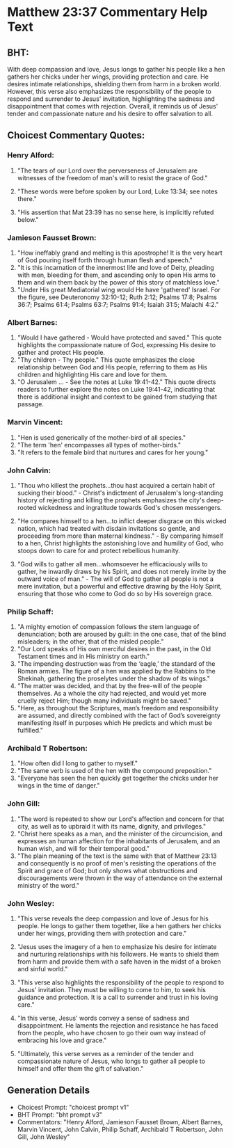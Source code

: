 # Matthew 23:37 Commentary Help Text

## BHT:
With deep compassion and love, Jesus longs to gather his people like a hen gathers her chicks under her wings, providing protection and care. He desires intimate relationships, shielding them from harm in a broken world. However, this verse also emphasizes the responsibility of the people to respond and surrender to Jesus' invitation, highlighting the sadness and disappointment that comes with rejection. Overall, it reminds us of Jesus' tender and compassionate nature and his desire to offer salvation to all.

## Choicest Commentary Quotes:
### Henry Alford:
1. "The tears of our Lord over the perverseness of Jerusalem are witnesses of the freedom of man's will to resist the grace of God." 

2. "These words were before spoken by our Lord, Luke 13:34; see notes there."

3. "His assertion that Mat 23:39 has no sense here, is implicitly refuted below."

### Jamieson Fausset Brown:
1. "How ineffably grand and melting is this apostrophe! It is the very heart of God pouring itself forth through human flesh and speech."
2. "It is this incarnation of the innermost life and love of Deity, pleading with men, bleeding for them, and ascending only to open His arms to them and win them back by the power of this story of matchless love."
3. "Under His great Mediatorial wing would He have 'gathered' Israel. For the figure, see Deuteronomy 32:10-12; Ruth 2:12; Psalms 17:8; Psalms 36:7; Psalms 61:4; Psalms 63:7; Psalms 91:4; Isaiah 31:5; Malachi 4:2."

### Albert Barnes:
1. "Would I have gathered - Would have protected and saved." This quote highlights the compassionate nature of God, expressing His desire to gather and protect His people.
2. "Thy children - Thy people." This quote emphasizes the close relationship between God and His people, referring to them as His children and highlighting His care and love for them.
3. "O Jerusalem ... - See the notes at Luke 19:41-42." This quote directs readers to further explore the notes on Luke 19:41-42, indicating that there is additional insight and context to be gained from studying that passage.

### Marvin Vincent:
1. "Hen is used generically of the mother-bird of all species." 
2. "The term 'hen' encompasses all types of mother-birds." 
3. "It refers to the female bird that nurtures and cares for her young."

### John Calvin:
1. "Thou who killest the prophets...thou hast acquired a certain habit of sucking their blood." - Christ's indictment of Jerusalem's long-standing history of rejecting and killing the prophets emphasizes the city's deep-rooted wickedness and ingratitude towards God's chosen messengers.

2. "He compares himself to a hen...to inflict deeper disgrace on this wicked nation, which had treated with disdain invitations so gentle, and proceeding from more than maternal kindness." - By comparing himself to a hen, Christ highlights the astonishing love and humility of God, who stoops down to care for and protect rebellious humanity.

3. "God wills to gather all men...whomsoever he efficaciously wills to gather, he inwardly draws by his Spirit, and does not merely invite by the outward voice of man." - The will of God to gather all people is not a mere invitation, but a powerful and effective drawing by the Holy Spirit, ensuring that those who come to God do so by His sovereign grace.

### Philip Schaff:
1. "A mighty emotion of compassion follows the stem language of denunciation; both are aroused by guilt: in the one case, that of the blind misleaders; in the other, that of the misled people."
2. "Our Lord speaks of His own merciful desires in the past, in the Old Testament times and in His ministry on earth."
3. "The impending destruction was from the ‘eagle,’ the standard of the Roman armies. The figure of a hen was applied by the Rabbins to the Shekinah, gathering the proselytes under the shadow of its wings."
4. "The matter was decided, and that by the free-will of the people themselves. As a whole the city had rejected, and would yet more cruelly reject Him; though many individuals might be saved."
5. "Here, as throughout the Scriptures, man’s freedom and responsibility are assumed, and directly combined with the fact of God’s sovereignty manifesting itself in purposes which He predicts and which must be fulfilled."

### Archibald T Robertson:
1. "How often did I long to gather to myself." 
2. "The same verb is used of the hen with the compound preposition." 
3. "Everyone has seen the hen quickly get together the chicks under her wings in the time of danger."

### John Gill:
1. "The word is repeated to show our Lord's affection and concern for that city, as well as to upbraid it with its name, dignity, and privileges."
2. "Christ here speaks as a man, and the minister of the circumcision, and expresses an human affection for the inhabitants of Jerusalem, and an human wish, and will for their temporal good."
3. "The plain meaning of the text is the same with that of Matthew 23:13 and consequently is no proof of men's resisting the operations of the Spirit and grace of God; but only shows what obstructions and discouragements were thrown in the way of attendance on the external ministry of the word."

### John Wesley:
1. "This verse reveals the deep compassion and love of Jesus for his people. He longs to gather them together, like a hen gathers her chicks under her wings, providing them with protection and care."

2. "Jesus uses the imagery of a hen to emphasize his desire for intimate and nurturing relationships with his followers. He wants to shield them from harm and provide them with a safe haven in the midst of a broken and sinful world."

3. "This verse also highlights the responsibility of the people to respond to Jesus' invitation. They must be willing to come to him, to seek his guidance and protection. It is a call to surrender and trust in his loving care."

4. "In this verse, Jesus' words convey a sense of sadness and disappointment. He laments the rejection and resistance he has faced from the people, who have chosen to go their own way instead of embracing his love and grace."

5. "Ultimately, this verse serves as a reminder of the tender and compassionate nature of Jesus, who longs to gather all people to himself and offer them the gift of salvation."


## Generation Details
- Choicest Prompt: "choicest prompt v1"
- BHT Prompt: "bht prompt v3"
- Commentators: "Henry Alford, Jamieson Fausset Brown, Albert Barnes, Marvin Vincent, John Calvin, Philip Schaff, Archibald T Robertson, John Gill, John Wesley"
